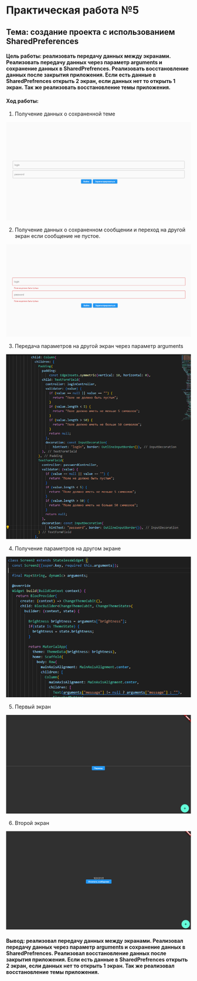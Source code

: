 # Практическая работа №5
## Тема: cоздание проекта с использованием SharedPreferences

#### Цель работы: реализовать передачу данных между экранами. Реализовать передачу данных через параметр arguments и сохранение данных в SharedPrefrences. Реализовать восстановление данных после закрытия приложения. Если есть данные в SharedPrefrences открыть 2 экран, если данных нет то открыть 1 экран. Так же реализовать восстановление темы приложения.

#### Ход работы: 

1.	Получение данных о сохраненной теме

![1](https://github.com/Ikriler/Flutter/blob/pr5/photochki/1.PNG "")

2.	Получение данных о сохраненном сообщении и переход на другой экран если сообщение не пустое.

![2](https://github.com/Ikriler/Flutter/blob/pr5/photochki/2.PNG "")

3.	Передача параметров на другой экран через параметр arguments

![3](https://github.com/Ikriler/Flutter/blob/pr5/photochki/3.PNG "")

4.	Получение параметров на другом экране

![4](https://github.com/Ikriler/Flutter/blob/pr5/photochki/4.png "")

5.	Первый экран

![5](https://github.com/Ikriler/Flutter/blob/pr5/photochki/5.png "")

6.	Второй экран

![6](https://github.com/Ikriler/Flutter/blob/pr5/photochki/6.png "")

#### Вывод: реализовал передачу данных между экранами. Реализовал передачу данных через параметр arguments и сохранение данных в SharedPrefrences. Реализовал восстановление данных после закрытия приложения. Если есть данные в SharedPrefrences открыть 2 экран, если данных нет то открыть 1 экран. Так же реализовал восстановление темы приложения.

